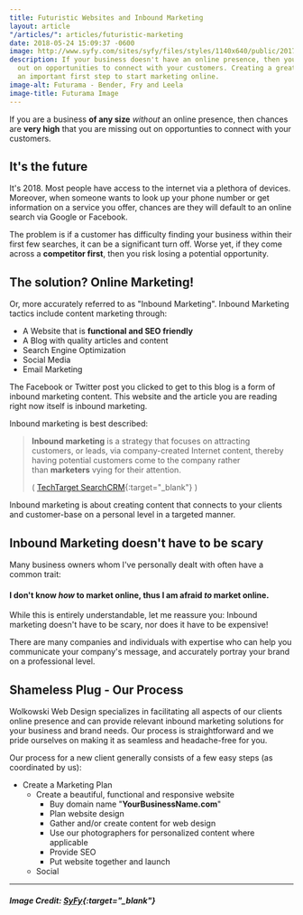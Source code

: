 ```yaml
---
title: Futuristic Websites and Inbound Marketing
layout: article
"/articles/": articles/futuristic-marketing
date: 2018-05-24 15:09:37 -0600
image: http://www.syfy.com/sites/syfy/files/styles/1140x640/public/2017/10/futurama-mobile-game.jpg?itok=onFOS2mk
description: If your business doesn't have an online presence, then you are missing
  out on opportunities to connect with your customers. Creating a great website is
  an important first step to start marketing online.
image-alt: Futurama - Bender, Fry and Leela
image-title: Futurama Image
---
```

If you are a business **of any size** _without_ an online presence, then chances are **very high** that you are missing out on opportunties to connect with your customers.

## It's the future

It's 2018. Most people have access to the internet via a plethora of devices. Moreover, when someone wants to look up your phone number or get information on a service you offer, chances are they will default to an online search via Google or Facebook.

The problem is if a customer has difficulty finding your business within their first few searches, it can be a significant turn off. Worse yet, if they come across a **competitor first**, then you risk losing a potential opportunity.

## The solution? Online Marketing!

Or, more accurately referred to as "Inbound Marketing". Inbound Marketing tactics include content marketing through:

* A Website that is **functional and SEO friendly**
* A Blog with quality articles and content
* Search Engine Optimization
* Social Media
* Email Marketing

The Facebook or Twitter post you clicked to get to this blog is a form of inbound marketing content. This website and the article you are reading right now itself is inbound marketing.

Inbound marketing is best described:

> **Inbound marketing** is a strategy that focuses on attracting customers, or leads, via company-created Internet content, thereby having potential customers come to the company rather than **marketers** vying for their attention.
>
> \( [TechTarget SearchCRM](https://searchcrm.techtarget.com/definition/inbound-marketing "Inbound Marketing Description"){:target="_blank"} )

Inbound marketing is about creating content that connects to your clients and customer-base on a personal level in a targeted manner.

## Inbound Marketing doesn't have to be scary

Many business owners whom I've personally dealt with often have a common trait: 

#### I don't know _how_ to market online, thus I am afraid _to_ market online.

While this is entirely understandable, let me reassure you: Inbound marketing doesn't have to be scary, nor does it have to be expensive!

There are many companies and individuals with expertise who can help you communicate your company's message, and accurately portray your brand on a professional level.

## Shameless Plug - Our Process

Wolkowski Web Design specializes in facilitating all aspects of our clients online presence and can provide relevant inbound marketing solutions for your business and brand needs. Our process is straightforward and we pride ourselves on making it as seamless and headache-free for you.

Our process for a new client generally consists of a few easy steps (as coordinated by us):

* Create a Marketing Plan
  * Create a beautiful, functional and responsive website
    * Buy domain name "**YourBusinessName.com**"
    * Plan website design
    * Gather and/or create content for web design
    * Use our photographers for personalized content where applicable
    * Provide SEO
    * Put website together and launch
  * Social

<hr>

##### Image Credit: [SyFy](http://www.syfy.com/futurama){:target="_blank"}